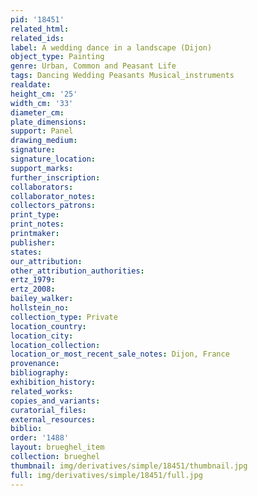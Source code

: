 ```yaml
---
pid: '18451'
related_html: 
related_ids: 
label: A wedding dance in a landscape (Dijon)
object_type: Painting
genre: Urban, Common and Peasant Life
tags: Dancing Wedding Peasants Musical_instruments
realdate: 
height_cm: '25'
width_cm: '33'
diameter_cm: 
plate_dimensions: 
support: Panel
drawing_medium: 
signature: 
signature_location: 
support_marks: 
further_inscription: 
collaborators: 
collaborator_notes: 
collectors_patrons: 
print_type: 
print_notes: 
printmaker: 
publisher: 
states: 
our_attribution: 
other_attribution_authorities: 
ertz_1979: 
ertz_2008: 
bailey_walker: 
hollstein_no: 
collection_type: Private
location_country: 
location_city: 
location_collection: 
location_or_most_recent_sale_notes: Dijon, France
provenance: 
bibliography: 
exhibition_history: 
related_works: 
copies_and_variants: 
curatorial_files: 
external_resources: 
biblio: 
order: '1488'
layout: brueghel_item
collection: brueghel
thumbnail: img/derivatives/simple/18451/thumbnail.jpg
full: img/derivatives/simple/18451/full.jpg
---
```


